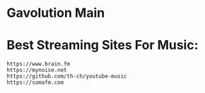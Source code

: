 # Gavolution Main

# Best Streaming Sites For Music:

```
https://www.brain.fm
https://mynoise.net
https://github.com/th-ch/youtube-music
https://somafm.com
```
